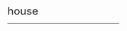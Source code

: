 <HTML>

<Head>
<title>楷勳</title>
</head>

<body>
	<p><align=center><font size=5>
	house</font></p>
	<hr width=50%>
</body>

